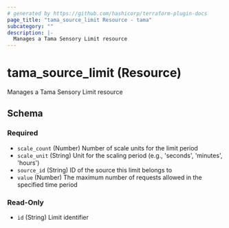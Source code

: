 ```yaml
---
# generated by https://github.com/hashicorp/terraform-plugin-docs
page_title: "tama_source_limit Resource - tama"
subcategory: ""
description: |-
  Manages a Tama Sensory Limit resource
---
```


# tama_source_limit (Resource)

Manages a Tama Sensory Limit resource



<!-- schema generated by tfplugindocs -->
## Schema

### Required

- `scale_count` (Number) Number of scale units for the limit period
- `scale_unit` (String) Unit for the scaling period (e.g., 'seconds', 'minutes', 'hours')
- `source_id` (String) ID of the source this limit belongs to
- `value` (Number) The maximum number of requests allowed in the specified time period

### Read-Only

- `id` (String) Limit identifier
